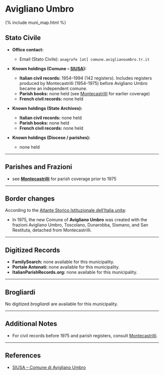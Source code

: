 # Avigliano Umbro

{% include muni_map.html %}

## Stato Civile

* **Office contact:**

  * Email (Stato Civile): `anagrafe [at] comune.aviglianoumbro.tr.it`

* **Known holdings (Comune – [SIUSA](https://siusa-archivi.cultura.gov.it/cgi-bin/siusa/pagina.pl?TipoPag=comparc&Chiave=302964)):**

  * **Italian civil records:** 1954–1994 (142 registers).
    Includes registers produced by Montecastrilli (1954–1975) before Avigliano Umbro became an independent comune.
  * **Parish books:** none held (see [Montecastrilli](montecastrilli.md) for earlier coverage)
  * **French civil records:** none held

* **Known holdings (State Archives):**

  * **Italian civil records:** none held
  * **Parish books:** none held
  * **French civil records:** none held

* **Known holdings (Diocese / parishes):**

  * none held

---

## Parishes and Frazioni

* see **[Montecastrilli](montecastrilli.md)** for parish coverage prior to 1975


---

## Border changes

According to the [Atlante Storico Istituzionale dell’Italia unita](http://dati.san.beniculturali.it/asi/local/detail.html?UA08194):

* In 1975, the new Comune of **Avigliano Umbro** was created with the frazioni Avigliano Umbro, Toscolano, Dunarobba, Sismano, and San Restituta, detached from Montecastrilli.

---

## Digitized Records

* **FamilySearch:** none available for this municipality.
* **Portale Antenati:** none available for this municipality.
* **ItalianParishRecords.org:** none available for this municipality.

---

## Brogliardi

No digitized *brogliardi* are available for this municipality.

---

## Additional Notes

* For civil records before 1975 and parish registers, consult [Montecastrilli](montecastrilli.md).

---

## References

* [SIUSA – Comune di Avigliano Umbro](https://siusa-archivi.cultura.gov.it/cgi-bin/siusa/pagina.pl?TipoPag=comparc&Chiave=302964)
